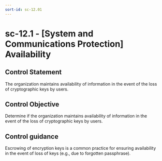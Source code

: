 ```yaml
---
sort-id: sc-12.01
---
```


# sc-12.1 - \[System and Communications Protection\] Availability

## Control Statement

The organization maintains availability of information in the event of the loss of cryptographic keys by users.

## Control Objective

Determine if the organization maintains availability of information in the event of the loss of cryptographic keys by users.

## Control guidance

Escrowing of encryption keys is a common practice for ensuring availability in the event of loss of keys (e.g., due to forgotten passphrase).
